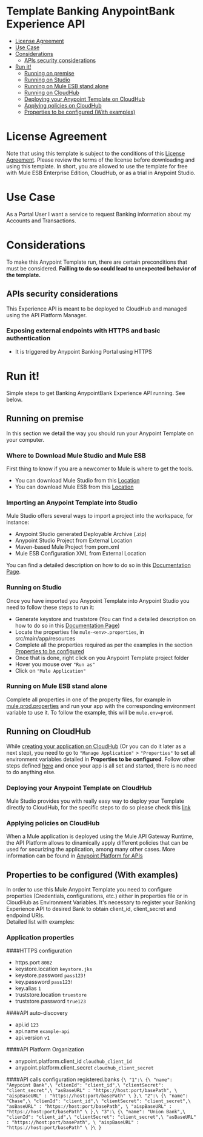 # Template Banking AnypointBank Experience API

+ [License Agreement](#licenseagreement)
+ [Use Case](#usecase)
+ [Considerations](#considerations)
	* [APIs security considerations](#apissecurityconsiderations)
+ [Run it!](#runit)
	* [Running on premise](#runonopremise)
	* [Running on Studio](#runonstudio)
	* [Running on Mule ESB stand alone](#runonmuleesbstandalone)
	* [Running on CloudHub](#runoncloudhub)
	* [Deploying your Anypoint Template on CloudHub](#deployingyouranypointtemplateoncloudhub)
	* [Applying policies on CloudHub](#applyingpolicies)
	* [Properties to be configured (With examples)](#propertiestobeconfigured)

# License Agreement <a name="licenseagreement"/>
Note that using this template is subject to the conditions of this [License Agreement](AnypointTemplateLicense.pdf).
Please review the terms of the license before downloading and using this template. In short, you are allowed to use the template for free with Mule ESB Enterprise Edition, CloudHub, or as a trial in Anypoint Studio.

# Use Case <a name="usecase"/>

As a Portal User I want a service to request Banking information about my Accounts and Transactions. 

# Considerations <a name="considerations"/>

To make this Anypoint Template run, there are certain preconditions that must be considered. **Failling to do so could lead to unexpected behavior of the template.**

## APIs security considerations <a name="apissecurityconsiderations"/>
This Experience API is meant to be deployed to CloudHub and managed using the API Platform Manager.

### Exposing external endpoints with HTTPS and basic authentication
+ It is triggered by Anypoint Banking Portal using HTTPS

# Run it! <a name="runit"/>
Simple steps to get Banking AnypointBank Experience API running.
See below.

## Running on premise <a name="runonopremise"/>
In this section we detail the way you should run your Anypoint Template on your computer.


### Where to Download Mule Studio and Mule ESB
First thing to know if you are a newcomer to Mule is where to get the tools.

+ You can download Mule Studio from this [Location](http://www.mulesoft.com/platform/mule-studio)
+ You can download Mule ESB from this [Location](http://www.mulesoft.com/platform/soa/mule-esb-open-source-esb)

### Importing an Anypoint Template into Studio
Mule Studio offers several ways to import a project into the workspace, for instance: 

+ Anypoint Studio generated Deployable Archive (.zip)
+ Anypoint Studio Project from External Location
+ Maven-based Mule Project from pom.xml
+ Mule ESB Configuration XML from External Location

You can find a detailed description on how to do so in this [Documentation Page](http://www.mulesoft.org/documentation/display/current/Importing+and+Exporting+in+Studio).

### Running on Studio <a name="runonstudio"/>
Once you have imported you Anypoint Template into Anypoint Studio you need to follow these steps to run it:

+ Generate keystore and truststore (You can find a detailed description on how to do so in this [Documentation Page](https://docs.mulesoft.com/mule-user-guide/v/3.7/tls-configuration#generating-keystores-and-truststores))
+ Locate the properties file `mule-<env>.properties`, in src/main/app/resources
+ Complete all the properties required as per the examples in the section [Properties to be configured](#propertiestobeconfigured)
+ Once that is done, right click on you Anypoint Template project folder 
+ Hover you mouse over `"Run as"`
+ Click on  `"Mule Application"`

### Running on Mule ESB stand alone <a name="runonmuleesbstandalone"/>
Complete all properties in one of the property files, for example in [mule.prod.properties](../master/src/main/resources/mule.prod.properties) and run your app with the corresponding environment variable to use it. To follow the example, this will be `mule.env=prod`. 

## Running on CloudHub <a name="runoncloudhub"/>
While [creating your application on CloudHub](http://www.mulesoft.org/documentation/display/current/Hello+World+on+CloudHub) (Or you can do it later as a next step), you need to go to `"Manage Application"` > `"Properties"` to set all environment variables detailed in **Properties to be configured**.
Follow other steps defined [here](#runonpremise) and once your app is all set and started, there is no need to do anything else.

### Deploying your Anypoint Template on CloudHub <a name="deployingyouranypointtemplateoncloudhub"/>
Mule Studio provides you with really easy way to deploy your Template directly to CloudHub, for the specific steps to do so please check this [link](http://www.mulesoft.org/documentation/display/current/Deploying+Mule+Applications#DeployingMuleApplications-DeploytoCloudHub)

### Applying policies on CloudHub <a name="applyingpolicies"/>
When a Mule application is deployed using the Mule API Gateway Runtime, the API Platform allows to dinamically apply different policies that can be used for securizing the application, among many other cases. More information can be found in [Anypoint Platform for APIs](https://docs.mulesoft.com/anypoint-platform-for-apis/applying-runtime-policies)

## Properties to be configured (With examples) <a name="propertiestobeconfigured"/>
In order to use this Mule Anypoint Template you need to configure properties (Credentials, configurations, etc.) either in properties file or in CloudHub as Environment Variables. It's necessary to register your Banking Experience API to desired Bank to obtain client_id, client_secret and endpoind URIs.    
Detailed list with examples:
### Application properties

####HTTPS configuration
+ https.port `8082` 
+ keystore.location `keystore.jks` 
+ keystore.password `pass123!`
+ key.password `pass123!`
+ key.alias `1`
+ truststore.location `truestore` 
+ truststore.password `true123`

####API auto-discovery
+ api.id `123`
+ api.name `example-api`
+ api.version `v1` 

####API Platform Organization
+ anypoint.platform.client_id `cloudhub_client_id` 
+ anypoint.platform.client_secret `cloudhub_client_secret` 

####API calls configuration
registered.banks 	```{\
	"1":\
		{\
			"name": "Anypoint Bank",\
			"clienId": "client_id",\
			"clientSecret": "client_secret",\
			"asBaseURL" : "https://host:port/basePath", \
			"aispBaseURL" : "https://host:port/basePath" \
		},\
	"2":\
		{\
			"name": "Chase",\
			"clienId": "client_id",\
			"clientSecret": "client_secret",\
			"asBaseURL" : "https://host:port/basePath", \
			"aispBaseURL" : "https://host:port/basePath" \
		},\
	"3":\
		{\
			"name": "Union Bank",\
			"clienId": "client_id",\
			"clientSecret": "client_secret",\
			"asBaseURL" : "https://host:port/basePath", \
			"aispBaseURL" : "https://host:port/basePath" \
		}\
}```
